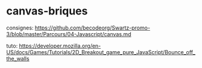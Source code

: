 # canvas-briques

consignes: https://github.com/becodeorg/Swartz-promo-3/blob/master/Parcours/04-Javascript/canvas.md

tuto: https://developer.mozilla.org/en-US/docs/Games/Tutorials/2D_Breakout_game_pure_JavaScript/Bounce_off_the_walls
